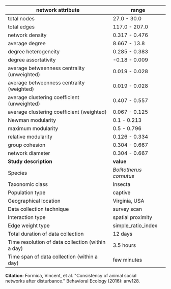 network attribute|range
---|---
total nodes|27.0 - 30.0
total edges|117.0 - 207.0
network density|0.317 - 0.476
average degree|8.667 - 13.8
degree heterogeneity|0.285 - 0.383
degree assortativity|-0.18 - 0.009
average betweenness centrality (unweighted)|0.019 - 0.028
average betweenness centrality (weighted)|0.019 - 0.028
average clustering coefficient (unweighted)|0.407 - 0.557
average clustering coefficient (weighted)|0.067 - 0.125
Newman modularity|0.1 - 0.213
maximum modularity|0.5 - 0.796
relative modularity|0.126 - 0.334
group cohesion|0.304 - 0.667
network diameter|0.304 - 0.667
**Study description**|**value**
Species|*Bolitotherus cornutus*
Taxonomic class|Insecta
Population type|captive
Geographical location|Virginia, USA
Data collection technique|survey scan
Interaction type|spatial proximity
Edge weight type|simple_ratio_index
Total duration of data collection|12 days
Time resolution of data collection (within a day)|3.5 hours
Time span of data collection (within a day)|few minutes
**Citation**: Formica, Vincent, et al. "Consistency of animal social <br> networks after disturbance." Behavioral Ecology (2016): arw128. <br>